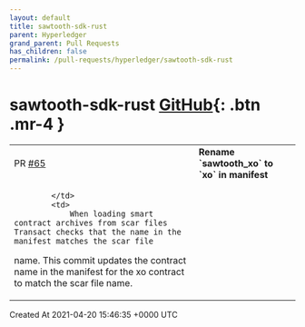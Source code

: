 ```yaml
---
layout: default
title: sawtooth-sdk-rust
parent: Hyperledger
grand_parent: Pull Requests
has_children: false
permalink: /pull-requests/hyperledger/sawtooth-sdk-rust
---
```


# sawtooth-sdk-rust <span class="fs-3 right-align">[GitHub](https://github.com/hyperledger/sawtooth-sdk-rust){: .btn .mr-4 }</span>


<div>
    <table>
        <tr>
            <td>
                PR <a href="https://github.com/hyperledger/sawtooth-sdk-rust/pull/65" class=".btn">#65</a>
            </td>
            <td>
                <b>
                    Rename `sawtooth_xo` to `xo` in manifest
                </b>
            </td>
        </tr>
        <tr>
            <td>
                
            </td>
            <td>
                When loading smart contract archives from scar files Transact checks that the name in the manifest matches the scar file
name. This commit updates the contract name in the manifest for the xo contract to match the scar file name.
            </td>
        </tr>
    </table>
    <div class="right-align">
        Created At 2021-04-20 15:46:35 +0000 UTC
    </div>
</div>

